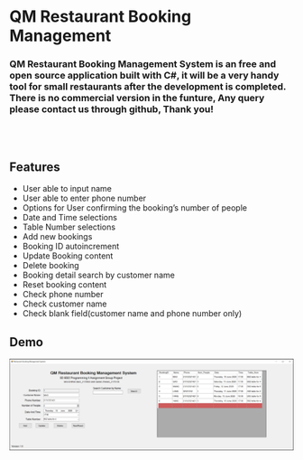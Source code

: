 # QM Restaurant Booking Management 
### QM Restaurant Booking Management System is an free and open source application built with C#, it will be a very handy tool for small restaurants after the development is completed. There is no commercial version in the funture, Any query please contact us through github, Thank you!

<br>
<br>

## Features
*	User able to input name
*	User able to enter phone number
*	Options for User confirming the booking’s number of people
*	Date and Time selections
*	Table Number selections
*	Add new bookings
*	Booking ID autoincrement 
*	Update Booking content
*	Delete booking 
*	Booking detail search by customer name
*	Reset booking content
*	Check phone number 
*	Check customer name
*	Check blank field(customer name and phone number only)


## Demo

![](https://github.com/haganmao/C--Lab-Tasks/blob/master/FinalProject/demo1.JPG)

